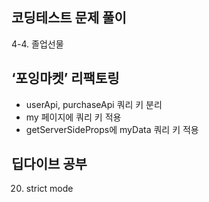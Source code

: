 ## 코딩테스트 문제 풀이

4-4. 졸업선물

## ‘포잉마켓’ 리팩토링

- userApi, purchaseApi 쿼리 키 분리
- my 페이지에 쿼리 키 적용
- getServerSideProps에 myData 쿼리 키 적용

## 딥다이브 공부

20. strict mode

